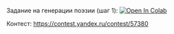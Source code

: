 Задание на генерации поэзии (шаг 1):
[![Open In Colab](https://colab.research.google.com/assets/colab-badge.svg)](https://colab.research.google.com/github/girafe-ai/ml-course/blob/23f_ysda/homeworks/assignment12_poetry/assignment_poetry.ipynb)

Контест: https://contest.yandex.ru/contest/57380